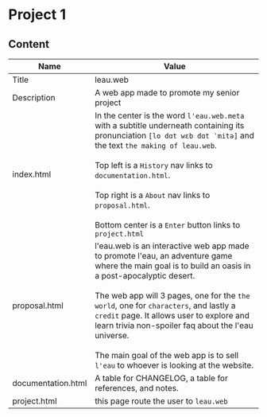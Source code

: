 # Project 1

## Content

Name        | Value
----------- | -------------------------------------------------
Title       | leau.web
Description | A web app made to promote my senior project
index.html  | In the center is the word `l'eau.web.meta` with a subtitle underneath containing its pronunciation `[lo dɑt wɛb dɑt ˈmitə]` and the text `the making of leau.web`.<br/><br/> Top left is a `History` nav links to `documentation.html`.<br/><br/> Top right is a `About` nav links to `proposal.html`.<br/><br/> Bottom center is a `Enter` button links to `project.html`
proposal.html | l'eau.web is an interactive web app made to promote l'eau, an adventure game where the main goal is to build an oasis in a post-apocalyptic desert. <br/><br/> The web app will 3 pages, one for the `the world`, one for `characters`, and lastly a `credit` page. It allows user to explore and learn trivia non-spoiler faq about the l'eau universe. <br/><br/> The main goal of the web app is to sell `l'eau` to whoever is looking at the website.
documentation.html| A table for CHANGELOG, a table for references, and notes.
project.html | this page route the user to `leau.web`
